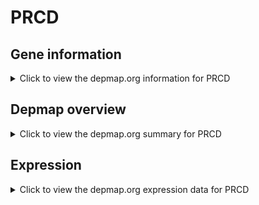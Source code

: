 <h1>PRCD</h1>

<h2>Gene information</h2>
<details>
  <summary>Click to view the depmap.org information for PRCD</summary>
  <p><a href="https://depmap.org/portal/gene/PRCD?tab=about" target="_BLANK">Open page in a new tab...</a></p>
  <iframe src="https://depmap.org/portal/gene/PRCD?tab=about" style="border:none;width:100%;height:800px"></iframe>
</details>

<h2>Depmap overview</h2>
<details>
  <summary>Click to view the depmap.org summary for PRCD</summary>
  <p><a href="https://depmap.org/portal/gene/PRCD?tab=overview" target="_BLANK">Open page in a new tab...</a></p>
  <iframe src="https://depmap.org/portal/gene/PRCD?tab=overview" style="border:none;width:100%;height:800px"></iframe>
</details>

<h2>Expression</h2>
<details>
  <summary>Click to view the depmap.org expression data for PRCD</summary>
  <p><a href="https://depmap.org/portal/gene/PRCD?tab=characterization" target="_BLANK">Open page in a new tab...</a></p>
  <iframe src="https://depmap.org/portal/gene/PRCD?tab=characterization" style="border:none;width:100%;height:800px"></iframe>
</details>


<!--
<h2>Reactome Pathway diagram</h2>
<details>
  <summary>Click to view the Reactome pathway for PRCD</summary>
  <p><a href="PURL" target="_BLANK">Open page in a new tab...</a></p>
  PNAME
</details>
-->


